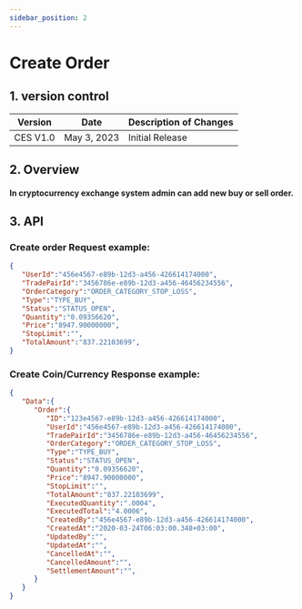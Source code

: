 ```yaml
---
sidebar_position: 2
---
```


# Create Order

## 1. version control

| Version  | Date        | Description of Changes |
| -------- | ----------- | ---------------------- |
| CES V1.0 | May 3, 2023 | Initial Release        |

## 2. Overview

#### In cryptocurrency exchange system admin can add new buy or sell order.


## 3. API

### Create order Request example:

```json
{
   "UserId":"456e4567-e89b-12d3-a456-426614174000",
   "TradePairId":"3456786e-e89b-12d3-a456-46456234556",
   "OrderCategory":"ORDER_CATEGORY_STOP_LOSS",
   "Type":"TYPE_BUY",
   "Status":"STATUS_OPEN",
   "Quantity":"0.09356620",
   "Price":"8947.90000000",
   "StopLimit":"",
   "TotalAmount":"837.22103699",
}
```

### Create Coin/Currency Response example:

```json
{
   "Data":{
      "Order":{
         "ID":"123e4567-e89b-12d3-a456-426614174000",
         "UserId":"456e4567-e89b-12d3-a456-426614174000",
         "TradePairId":"3456786e-e89b-12d3-a456-46456234556",
         "OrderCategory":"ORDER_CATEGORY_STOP_LOSS",
         "Type":"TYPE_BUY",
         "Status":"STATUS_OPEN",
         "Quantity":"0.09356620",
         "Price":"8947.90000000",
         "StopLimit":"",
         "TotalAmount":"837.22103699",
         "ExecutedQuantity":".0004",
         "ExecutedTotal":"4.0006",
         "CreatedBy":"456e4567-e89b-12d3-a456-426614174000",
         "CreatedAt":"2020-03-24T06:03:00.348+03:00",
         "UpdatedBy":"",
         "UpdatedAt":"",
         "CancelledAt":"",
         "CancelledAmount":"",
         "SettlementAmount":"",
      }
   }
}
```